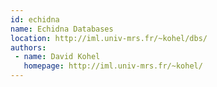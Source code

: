 ```yaml
---
id: echidna
name: Echidna Databases
location: http://iml.univ-mrs.fr/~kohel/dbs/
authors:
 - name: David Kohel
   homepage: http://iml.univ-mrs.fr/~kohel/
---
```


